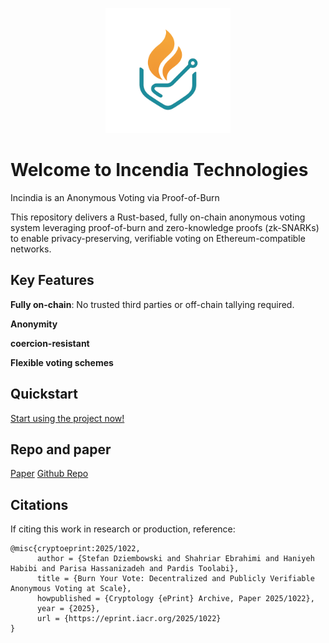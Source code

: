 <p align="center">
  <img src="images/incendia-logo.png" alt="Incendia" width="200"/>
</p>


# Welcome to Incendia Technologies

Incindia is an Anonymous Voting via Proof-of-Burn

This repository delivers a Rust-based, fully on-chain anonymous voting system leveraging proof-of-burn and zero-knowledge proofs (zk-SNARKs) to enable privacy-preserving, verifiable voting on Ethereum-compatible networks.

## Key Features
**Fully on-chain**: No trusted third parties or off-chain tallying required.

**Anonymity** 

**coercion-resistant**

**Flexible voting schemes**


## Quickstart
[Start using the project now!]()

## Repo and paper
[Paper](https://eprint.iacr.org/2025/1022)
[Github Repo](https://github.com/zero-savvy/burn-to-vote)

## Citations

If citing this work in research or production, reference:
```
@misc{cryptoeprint:2025/1022,
      author = {Stefan Dziembowski and Shahriar Ebrahimi and Haniyeh Habibi and Parisa Hassanizadeh and Pardis Toolabi},
      title = {Burn Your Vote: Decentralized and Publicly Verifiable Anonymous Voting at Scale},
      howpublished = {Cryptology {ePrint} Archive, Paper 2025/1022},
      year = {2025},
      url = {https://eprint.iacr.org/2025/1022}
}
```

    
